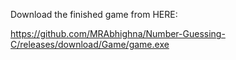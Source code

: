 Download the finished game from HERE: 

https://github.com/MRAbhighna/Number-Guessing-C/releases/download/Game/game.exe
